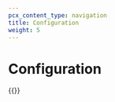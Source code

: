 ```yaml
---
pcx_content_type: navigation
title: Configuration
weight: 5
---
```


# Configuration

{{<directory-listing>}}
